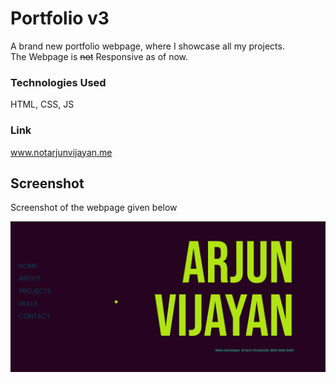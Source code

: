 # Portfolio v3

A brand new portfolio webpage, where I showcase all my projects.<br>
The Webpage is ~~not~~ Responsive as of now.

### Technologies Used
HTML, CSS, JS

### Link 
www.notarjunvijayan.me

## Screenshot
Screenshot of the webpage given below

![Picture](Images/Picture.png)
